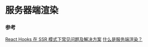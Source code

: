 # 服务器端渲染

### 参考
[React Hooks 在 SSR 模式下常见问题及解决方案](https://zhuanlan.zhihu.com/p/373002592)
[什么是服务端渲染？](https://umijs.org/zh-CN/docs/ssr#%E6%9C%8D%E5%8A%A1%E7%AB%AF%E6%B8%B2%E6%9F%93%EF%BC%88ssr%EF%BC%89)
